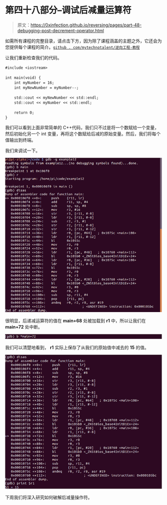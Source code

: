 # 第四十八部分–调试后减量运算符

> 原文：<https://0xinfection.github.io/reversing/pages/part-48-debugging-post-decrement-operator.html>

如需所有课程的完整目录，请点击下方，因为除了课程涵盖的主题之外，它还会为您提供每个课程的简介。[`github . com/mytechnotalent/逆向工程-教程`](https://github.com/mytechnotalent/Reverse-Engineering-Tutorial)

让我们重新检查我们的代码。

```
#include <iostream>

int main(void) {
    int myNumber = 16;
    int myNewNumber = myNumber--;

    std::cout << myNewNumber << std::endl;
    std::cout << myNumber << std::endl;

    return 0;
}

```

我们可以看到上面非常简单的 C++代码，我们只不过是将一个数赋给一个变量，然后初始化另一个 int 变量，再将这个数赋给后减的原始变量。然后，我们将每个值输出到终端。

我们来调试一下。

![](img/4580b16b5679c0275c53e04080620dfa.png)

很明显，后递减运算符的值在 **main+68** 处被加载到 **r1** 中，所以让我们在 **main+72** 处中断。

![](img/5017ffac42b1e105e60715810863ceac.png)

我们可以清楚地看到， **r1** 实际上保存了从我们的原始值中减去的 **15** 的值。

![](img/fae30d9ac40dc10487f2b88aca1ba1f5.png)

下周我们将深入研究如何破解后减量操作符。